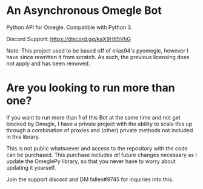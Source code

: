 # An Asynchronous Omegle Bot

Python API for Omegle. Compatible with Python 3.

Discord Support: https://discord.gg/kaX9H65VhG

Note: This project used to be based off of elias94's pyomegle, however I have since rewritten it from scratch. As such, the previous licensing does not apply and has been removed.

# Are you looking to run more than one?

If you want to run more than 1 of this Bot at the same time and not get blocked by Omegle, I have
a private project with the ability to scale this up through a combination of proxies and (other)
private methods not included in this library. 

This is not public whatsoever and access to the repository
with the code can be purchased. This purchase includes *all* future changes necessary as I update the OmeglePy library, so that you never
have to worry about updating it yourself.

Join the support discord and DM fallen#9745 for inquiries into this.
